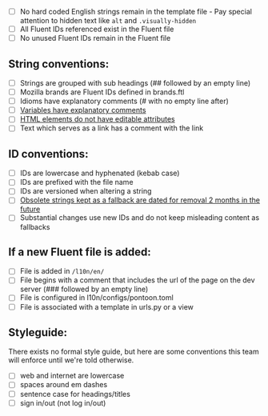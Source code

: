 - [ ] No hard coded English strings remain in the template file
        - Pay special attention to hidden text like `alt` and `.visually-hidden`
- [ ] All Fluent IDs referenced exist in the Fluent file
- [ ] No unused Fluent IDs remain in the Fluent file

## String conventions:

- [ ] Strings are grouped with sub headings (## followed by an empty line)
- [ ] Mozilla brands are Fluent IDs defined in brands.ftl
- [ ] Idioms have explanatory comments (# with no empty line after)
- [ ] [Variables have explanatory comments](https://mozilla.github.io/bedrock/l10n/#variables)
- [ ] [HTML elements do not have editable attributes](https://mozilla.github.io/bedrock/l10n/#html-with-attributes)
- [ ] Text which serves as a link has a comment with the link

## ID conventions:

- [ ] IDs are lowercase and hyphenated (kebab case)
- [ ] IDs are prefixed with the file name
- [ ] IDs are versioned when altering a string
- [ ] [Obsolete strings kept as a fallback are dated for removal 2 months in the future](https://mozilla.github.io/bedrock/l10n/#obsolete-strings)
- [ ] Substantial changes use new IDs and do not keep misleading content as fallbacks

## If a new Fluent file is added:

- [ ] File is added in `/l10n/en/`
- [ ] File begins with a comment that includes the url of the page on the dev server (### followed by an empty line)
- [ ] File is configured in l10n/configs/pontoon.toml
- [ ] File is associated with a template in urls.py or a view

## Styleguide:

There exists no formal style guide, but here are some conventions this team will enforce until we're told otherwise.

- [ ] web and internet are lowercase
- [ ] spaces around em dashes
- [ ] sentence case for headings/titles
- [ ] sign in/out (not log in/out)
